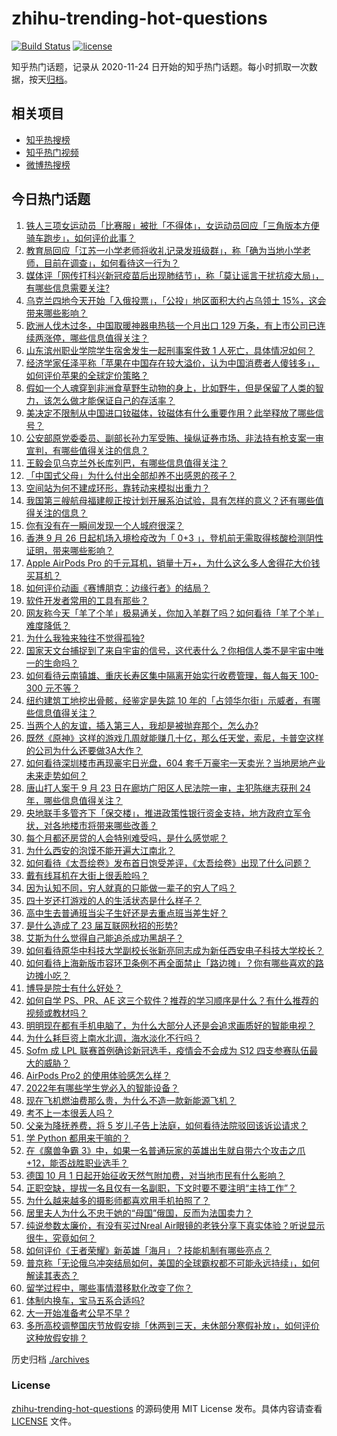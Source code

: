 # zhihu-trending-hot-questions

[![Build Status](https://github.com/justjavac/zhihu-trending-hot-questions/workflows/ci/badge.svg?branch=master)](https://github.com/justjavac/zhihu-trending-hot-questions/actions)
[![license](https://img.shields.io/github/license/justjavac/zhihu-trending-hot-questions)](https://github.com/justjavac/zhihu-trending-hot-questions/blob/master/LICENSE)

知乎热门话题，记录从 2020-11-24 日开始的知乎热门话题。每小时抓取一次数据，按天[归档](./archives)。

## 相关项目

- [知乎热搜榜](https://github.com/justjavac/zhihu-trending-top-search)
- [知乎热门视频](https://github.com/justjavac/zhihu-trending-hot-video)
- [微博热搜榜](https://github.com/justjavac/weibo-trending-hot-search)

## 今日热门话题

<!-- BEGIN -->
<!-- 最后更新时间 Sat Sep 24 2022 05:20:53 GMT+0800 (China Standard Time) -->

1. [铁人三项女运动员「比赛服」被批「不得体」，女运动员回应「三角版本方便骑车跑步」，如何评价此事？](https://www.zhihu.com/question/555068201)
1. [教育局回应「江苏一小学老师将收礼记录发班级群」，称「确为当地小学老师，目前在调查」，如何看待这一行为？](https://www.zhihu.com/question/555153072)
1. [媒体评「网传打科兴新冠疫苗后出现肺结节」，称「莫让谣言干扰抗疫大局」，有哪些信息需要关注?](https://www.zhihu.com/question/555194740)
1. [乌克兰四地今天开始「入俄投票」，「公投」地区面积大约占乌领土 15%，这会带来哪些影响？](https://www.zhihu.com/question/555046409)
1. [欧洲人伐木过冬，中国取暖神器电热毯一个月出口 129 万条，有上市公司已连续两涨停，哪些信息值得关注？](https://www.zhihu.com/question/555038270)
1. [山东滨州职业学院学生宿舍发生一起刑事案件致 1 人死亡，具体情况如何？](https://www.zhihu.com/question/555004744)
1. [经济学家任泽平称「苹果在中国存在较大溢价，认为中国消费者人傻钱多」，如何评价苹果的全球定价策略？](https://www.zhihu.com/question/554693939)
1. [假如一个人魂穿到非洲食草野生动物的身上，比如野牛，但是保留了人类的智力，该怎么做才能保证自己的存活率？](https://www.zhihu.com/question/554689974)
1. [美决定不限制从中国进口钕磁体，钕磁体有什么重要作用？此举释放了哪些信号？](https://www.zhihu.com/question/555102308)
1. [公安部原党委委员、副部长孙力军受贿、操纵证券市场、非法持有枪支案一审宣判，有哪些值得关注的信息？](https://www.zhihu.com/question/555106106)
1. [王毅会见乌克兰外长库列巴，有哪些信息值得关注？](https://www.zhihu.com/question/555188912)
1. [「中国式父母」为什么付出全部却养不出感恩的孩子？](https://www.zhihu.com/question/549592878)
1. [空间站为何不建成环形，靠转动来模拟出重力？](https://www.zhihu.com/question/536095121)
1. [我国第三艘航母福建舰正按计划开展系泊试验，具有怎样的意义？还有哪些值得关注的信息？](https://www.zhihu.com/question/555203717)
1. [你有没有在一瞬间发现一个人城府很深？](https://www.zhihu.com/question/479764299)
1. [香港 9 月 26 日起机场入境检疫改为「 0+3 」，登机前无需取得核酸检测阴性证明，带来哪些影响？](https://www.zhihu.com/question/555174194)
1. [Apple AirPods Pro 的千元耳机，销量十万+，为什么这么多人舍得花大价钱买耳机？](https://www.zhihu.com/question/554532115)
1. [如何评价动画《赛博朋克：边缘行者》的结局？](https://www.zhihu.com/question/553967159)
1. [软件开发者常用的工具有那些？](https://www.zhihu.com/question/266032439)
1. [网友称今天「羊了个羊」极易通关，你加入羊群了吗？如何看待「羊了个羊」难度降低？](https://www.zhihu.com/question/555123687)
1. [为什么我独来独往不觉得孤独?](https://www.zhihu.com/question/555033595)
1. [国家天文台捕捉到了来自宇宙的信号，这代表什么？你相信人类不是宇宙中唯一的生命吗？](https://www.zhihu.com/question/554979483)
1. [如何看待云南镇雄、重庆长寿区集中隔离开始实行收费管理，每人每天 100-300 元不等？](https://www.zhihu.com/question/554998288)
1. [纽约建筑工地挖出骨骸，经鉴定是失踪 10 年的「占领华尔街」示威者，有哪些信息值得关注？](https://www.zhihu.com/question/554666451)
1. [当两个人的友谊，插入第三人，我却是被抛弃那个，怎么办?](https://www.zhihu.com/question/553269663)
1. [既然《原神》这样的游戏几周就能赚几十亿，那么任天堂，索尼，卡普空这样的公司为什么还要做3A大作？](https://www.zhihu.com/question/554983624)
1. [如何看待深圳楼市再现豪宅日光盘，604 套千万豪宅一天卖光？当地房地产业未来走势如何？](https://www.zhihu.com/question/555035037)
1. [唐山打人案于 9 月 23 日在廊坊广阳区人民法院一审，主犯陈继志获刑 24 年，哪些信息值得关注？](https://www.zhihu.com/question/554888442)
1. [央地联手多管齐下「保交楼」，推进政策性银行资金支持，地方政府立军令状，对各地楼市将带来哪些改善？](https://www.zhihu.com/question/555038429)
1. [每个月都还房贷的人会特别难受吗，是什么感觉呢？](https://www.zhihu.com/question/486485249)
1. [为什么西安的泡馍不能开遍大江南北？](https://www.zhihu.com/question/286974324)
1. [如何看待《太吾绘卷》发布首日饱受差评，《太吾绘卷》出现了什么问题？](https://www.zhihu.com/question/554941273)
1. [戴有线耳机在大街上很丢脸吗？](https://www.zhihu.com/question/337819389)
1. [因为认知不同，穷人就真的只能做一辈子的穷人了吗？](https://www.zhihu.com/question/551790994)
1. [四十岁还打游戏的人的生活状态是什么样子？](https://www.zhihu.com/question/68666119)
1. [高中生去普通班当尖子生好还是去重点班当差生好？](https://www.zhihu.com/question/555169013)
1. [是什么造成了 23 届互联网秋招的形势?](https://www.zhihu.com/question/554427858)
1. [艾斯为什么觉得自己能追杀成功黑胡子？](https://www.zhihu.com/question/390574880)
1. [如何看待原华中科技大学副校长张新亮同志成为新任西安电子科技大学校长？](https://www.zhihu.com/question/554953178)
1. [如何看待上海新版市容环卫条例不再全面禁止「路边摊」？你有哪些喜欢的路边摊小吃？](https://www.zhihu.com/question/555035411)
1. [博导是院士有什么好处？](https://www.zhihu.com/question/554649397)
1. [如何自学 PS、PR、AE 这三个软件？推荐的学习顺序是什么？有什么推荐的视频或教材吗？](https://www.zhihu.com/question/38197869)
1. [明明现在都有手机电脑了，为什么大部分人还是会追求画质好的智能电视？](https://www.zhihu.com/question/520985632)
1. [为什么耗巨资上南水北调，海水淡化不行吗？](https://www.zhihu.com/question/398573004)
1. [Sofm 成 LPL 联赛首例确诊新冠选手，疫情会不会成为 S12 四支参赛队伍最大的威胁？](https://www.zhihu.com/question/554336229)
1. [AirPods Pro2 的使用体验感怎么样？](https://www.zhihu.com/question/549645093)
1. [2022年有哪些学生党必入的智能设备？](https://www.zhihu.com/question/548681184)
1. [现在飞机燃油费那么贵，为什么不造一款新能源飞机？](https://www.zhihu.com/question/551772153)
1. [考不上一本很丢人吗？](https://www.zhihu.com/question/554589956)
1. [父亲为降抚养费，将 5 岁儿子告上法庭，如何看待法院驳回该诉讼请求？](https://www.zhihu.com/question/555057865)
1. [学 Python 都用来干嘛的？](https://www.zhihu.com/question/34098079)
1. [在《魔兽争霸 3》中，如果一名普通玩家的英雄出生就自带六个攻击之爪+12，能否战胜职业选手？](https://www.zhihu.com/question/554893622)
1. [德国 10 月 1 日起开始征收天然气附加费，对当地市民有什么影响？](https://www.zhihu.com/question/554826019)
1. [正职空缺，提拔一名且仅有一名副职，下文时要不要注明“主持工作”？](https://www.zhihu.com/question/430009562)
1. [为什么越来越多的摄影师都喜欢用手机拍照了？](https://www.zhihu.com/question/555092519)
1. [居里夫人为什么不忠于她的“母国”俄国，反而为法国卖力？](https://www.zhihu.com/question/541035355)
1. [纯说参数太廉价，有没有买过Nreal Air眼镜的老铁分享下真实体验？听说显示很牛，究竟如何？](https://www.zhihu.com/question/549638674)
1. [如何评价《王者荣耀》新英雄「海月」？技能机制有哪些亮点？](https://www.zhihu.com/question/547976583)
1. [普京称「无论俄乌冲突结局如何，美国的全球霸权都不可能永远持续」，如何解读其表态？](https://www.zhihu.com/question/554661565)
1. [留学过程中，哪些事情潜移默化改变了你？](https://www.zhihu.com/question/51496726)
1. [体制内换车，宝马五系合适吗?](https://www.zhihu.com/question/554596484)
1. [大一开始准备考公早不早 ?](https://www.zhihu.com/question/554844823)
1. [多所高校调整国庆节放假安排「休两到三天，未休部分寒假补放」，如何评价这种放假安排？](https://www.zhihu.com/question/555037671)

<!-- END -->

历史归档 [./archives](./archives)

### License

[zhihu-trending-hot-questions](https://github.com/justjavac/zhihu-trending-hot-questions)
的源码使用 MIT License 发布。具体内容请查看 [LICENSE](./LICENSE) 文件。
